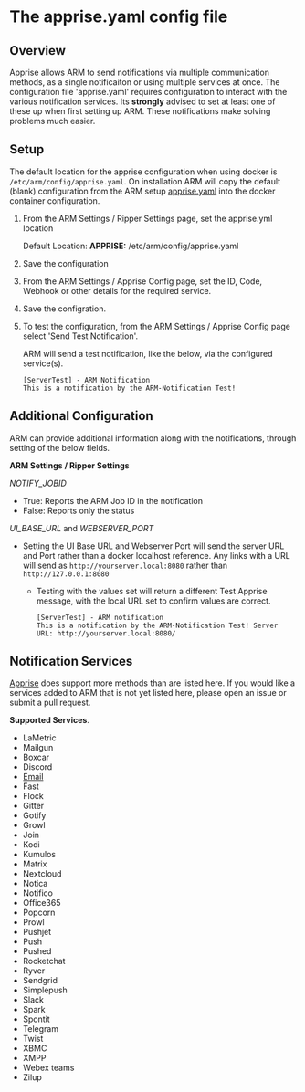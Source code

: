 # The apprise.yaml config file

## Overview

Apprise allows ARM to send notifications via multiple communication methods, as a single notificaiton or using multiple services at once.
The configuration file 'apprise.yaml' requires configuration to interact with the various notification services.
Its **strongly** advised to set at least one of these up when first setting up ARM. These notifications make solving problems much easier. 

## Setup

The default location for the apprise configuration when using docker is `/etc/arm/config/apprise.yaml`.
On installation ARM will copy the default (blank) configuration from the ARM setup
[apprise.yaml](https://github.com/automatic-ripping-machine/automatic-ripping-machine/blob/main/setup/apprise.yaml) into the docker container configuration.

1. From the ARM Settings / Ripper Settings page, set the apprise.yml location

    Default Location:
    **APPRISE:** /etc/arm/config/apprise.yaml

2. Save the configuration
3. From the ARM Settings / Apprise Config page, set the ID, Code, Webhook or other details for the required service.
4. Save the configration.
5. To test the configuration, from the ARM Settings / Apprise Config page select 'Send Test Notification'. 

    ARM will send a test notification, like the below, via the configured service(s).
    ```
    [ServerTest] - ARM Notification
    This is a notification by the ARM-Notification Test!
    ```

## Additional Configuration

ARM can provide additional information along with the notifications, through setting of the below fields.

**ARM Settings / Ripper Settings**

_NOTIFY_JOBID_
- True: Reports the ARM Job ID in the notification
- False: Reports only the status

_UI_BASE_URL_ and _WEBSERVER_PORT_
- Setting the UI Base URL and Webserver Port will send the server URL and Port rather than a docker localhost reference.
    Any links with a URL will send as `http://yourserver.local:8080` rather than `http://127.0.0.1:8080`
  - Testing with the values set will return a different Test Apprise message,
    with the local URL set to confirm values are correct.

    ```
    [ServerTest] - ARM notification
    This is a notification by the ARM-Notification Test! Server URL: http://yourserver.local:8080/
    ```

## Notification Services

[Apprise](https://github.com/caronc/apprise/wiki) does support more methods than are listed here. 
If you would like a services added to ARM that is not yet listed here, please open an issue or submit a pull request.

**Supported Services**. 

  - LaMetric
  - Mailgun
  - Boxcar
  - Discord
  - [Email](https://github.com/caronc/apprise/wiki/Notify_email)
  - Fast
  - Flock
  - Gitter
  - Gotify
  - Growl
  - Join
  - Kodi
  - Kumulos
  - Matrix
  - Nextcloud
  - Notica
  - Notifico
  - Office365
  - Popcorn
  - Prowl
  - Pushjet
  - Push
  - Pushed
  - Rocketchat
  - Ryver 
  - Sendgrid
  - Simplepush
  - Slack
  - Spark
  - Spontit
  - Telegram
  - Twist
  - XBMC
  - XMPP
  - Webex teams
  - Zilup
